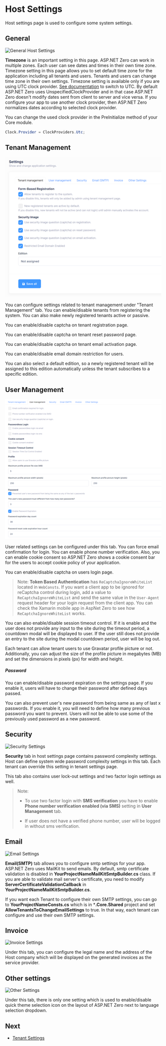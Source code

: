 # Host Settings

Host settings page is used to configure some system settings.

## General

![General Host Settings](images/host-settings-general-7.png)

**Timezone** is an important setting in this page. ASP.NET Zero can work in multiple zones. Each user can see dates and times in their own time zone. Timezone setting in this page allows you to set default time zone for the application including all tenants and users. Tenants and users can change time zone in their own settings. Timezone setting is available only if you are using UTC clock provider. [See documentation](https://aspnetboilerplate.com/Pages/Documents/Timing) to
switch to UTC. By default ASP.NET Zero uses UnspecifiedClockProvider and in that case ASP.NET Zero doesn't modify dates sent from client to server and vice versa. If you configure your app to use another clock provider, then ASP.NET Zero normalizes dates according to selected clock provider.

You can change the used clock provider in the PreInitialize method of your Core module.

````csharp
Clock.Provider = ClockProviders.Utc;
````

## Tenant Management

![Tenant Management Settings](images/host-settings-tenant-management.png)

You can configure settings related to tenant management under "Tenant Management" tab. You can enable/disable tenants from registering the system. You can also make newly registered tenants active or passive.

You can enable/disable captcha on tenant registration page. 

You can enable/disable captcha on tenant reset password page. 

You can enable/disable captcha on tenant email activation page. 

You can enable/disable email domain restriction for users.

You can also select a default edition, so a newly registered tenant will be assigned to this edition automatically unless the tenant subscribes to a specific edition.

## User Management

![User Management Settings](images/host-settings-user-management-5.png)

User related settings can be configured under this tab. You can force email confirmation for login. You can enable phone number verification. Also, you can enable cookie consent so ASP.NET Zero shows a cookie consent bar for the users to accept cookie policy of your application.

You can enable/disable captcha on users login page.

> Note: **Token Based Authentication** has `ReCaptchaIgnoreWhiteList` located in `WebConsts`. If you want a client app to be ignored for reCaptcha control during login, add a value to `ReCaptchaIgnoreWhiteList` and send the same value in the `User-Agent` request header for your login request from the client app. You can check the Xamarin mobile app in AspNet Zero to see how `ReCaptchaIgnoreWhiteList` works.

You can also enable/disable session timeout control. If it is enable and the user does not provide any input to the site during the timeout period, a countdown modal will be displayed to user. If the user still does not provide an entry to the site during the modal countdown period, user will be log out.

Each tenant can allow tenant users to use Gravatar profile picture or not. Additionally, you can adjust the size of the profile picture in megabytes (MB) and set the dimensions in pixels (px) for width and height.

##### Password

You can enable/disable password expiration on the settings page. If you enable it, users will have to change their password after defined days passed.

You can also prevent user's new password from being same as any of last x passwords. If you enable it, you will need to define how many previous password you want to prevent. Users will not be able to use some of the previously used password as a new password.

## Security

![Security Settings](images/host-settings-security-5.png)

**Security** tab in host settings page contains password complexity settings. Host can define system wide password complexity settings in this tab. Each tenant can override this setting in tenant settings page. 

This tab also contains user lock-out settings and two factor login settings as well.

> Note:
>
> * To use two factor login with **SMS verification** you have to enable **Phone number verification enabled (via SMS)** setting in **User Management** tab.
>
> * If user does not have a verified phone number, user will be logged in without sms verification.

## Email

![Email Settings](images/host-settings-email.png)

**Email(SMTP)** tab allows you to configure smtp settings for your app. ASP.NET Zero uses MailKit to send emails. By default, smtp certificate validation is disabled in **YourProjectNameMailKitSmtpBuilder.cs** class. If you are able to validate mail server's certificate, you need to modify **ServerCertificateValidationCallback** in **YourProjectNameMailKitSmtpBuilder.cs**.

If you want each Tenant to configure their own SMTP settings, you can go to **YourProjectNameConsts.cs** which is in ***.Core.Shared** project and set **AllowTenantsToChangeEmailSettings** to true. In that way, each tenant can configure and use their own SMTP settings.

## Invoice

![Invoice Settings](images/host-settings-invoice-1.png)

Under this tab, you can configure the legal name and the address of the Host company which will be displayed on the generated invoices as the service provider.

## Other settings

![Other Settings](images/host-settings-others.png)

Under this tab, there is only one setting which is used to enable/disable quick theme selection icon on the layout of ASP.NET Zero next to language selection dropdown. 

## Next

- [Tenant Settings](Features-Angular-Tenant-Settings)
